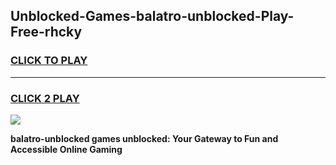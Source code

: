 
## Unblocked-Games-balatro-unblocked-Play-Free-rhcky
<h3>
<a href="https://premium76.site?title=balatro-unblocked&ref=21A">CLICK TO PLAY</a></h3>
<hr>

<h3>
<a href="https://premium76.site?title=balatro-unblocked&ref=21A">CLICK 2 PLAY</a>
  
</h3>

<a href="https://premium76.site?title=balatro-unblocked&ref=21A"><img src="https://clearcache.store/games.png"></a>


**balatro-unblocked games unblocked: Your Gateway to Fun and Accessible Online Gaming**
